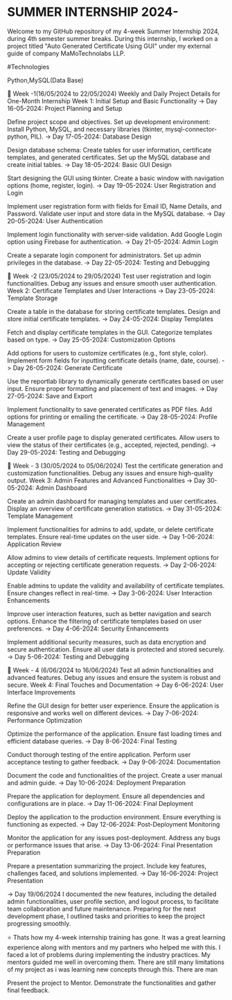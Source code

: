 # SUMMER INTERNSHIP 2024-
Welcome to my GitHub repository of my 4-week Summer Internship 2024, during 4th semester summer breaks. During this internship, I worked on a project titled "Auto Generated Certificate Using GUI" under my external guide of company MaMoTechnolabs LLP.

#Technologies 

Python,MySQL(Data Base)

📅 Week -1(16/05/2024 to 22/05/2024)
Weekly and Daily Project Details for One-Month Internship
Week 1: Initial Setup and Basic Functionality
-> Day 16-05-2024: Project Planning and Setup

Define project scope and objectives.
Set up development environment: Install Python, MySQL, and necessary libraries (tkinter, mysql-connector-python, PIL).
-> Day 17-05-2024: Database Design

Design database schema: Create tables for user information, certificate templates, and generated certificates.
Set up the MySQL database and create initial tables.
-> Day 18-05-2024: Basic GUI Design

Start designing the GUI using tkinter.
Create a basic window with navigation options (home, register, login).
-> Day 19-05-2024: User Registration and Login

Implement user registration form with fields for Email ID, Name Details, and Password.
Validate user input and store data in the MySQL database.
-> Day 20-05-2024: User Authentication

Implement login functionality with server-side validation.
Add Google Login option using Firebase for authentication.
-> Day 21-05-2024: Admin Login

Create a separate login component for administrators.
Set up admin privileges in the database.
-> Day 22-05-2024: Testing and Debugging

📅 Week -2 (23/05/2024 to 29/05/2024)
Test user registration and login functionalities.
Debug any issues and ensure smooth user authentication.
Week 2: Certificate Templates and User Interactions
-> Day 23-05-2024: Template Storage

Create a table in the database for storing certificate templates.
Design and store initial certificate templates.
-> Day 24-05-2024: Display Templates

Fetch and display certificate templates in the GUI.
Categorize templates based on type.
-> Day 25-05-2024: Customization Options

Add options for users to customize certificates (e.g., font style, color).
Implement form fields for inputting certificate details (name, date, course).
-> Day 26-05-2024: Generate Certificate

Use the reportlab library to dynamically generate certificates based on user input.
Ensure proper formatting and placement of text and images.
-> Day 27-05-2024: Save and Export

Implement functionality to save generated certificates as PDF files.
Add options for printing or emailing the certificate.
-> Day 28-05-2024: Profile Management

Create a user profile page to display generated certificates.
Allow users to view the status of their certificates (e.g., accepted, rejected, pending).
-> Day 29-05-2024: Testing and Debugging

📅 Week - 3 (30/05/2024 to 05/06/2024)
Test the certificate generation and customization functionalities.
Debug any issues and ensure high-quality output.
Week 3: Admin Features and Advanced Functionalities
-> Day 30-05-2024: Admin Dashboard

Create an admin dashboard for managing templates and user certificates.
Display an overview of certificate generation statistics.
-> Day 31-05-2024: Template Management

Implement functionalities for admins to add, update, or delete certificate templates.
Ensure real-time updates on the user side.
-> Day 1-06-2024: Application Review

Allow admins to view details of certificate requests.
Implement options for accepting or rejecting certificate generation requests.
-> Day 2-06-2024: Update Validity

Enable admins to update the validity and availability of certificate templates.
Ensure changes reflect in real-time.
-> Day 3-06-2024: User Interaction Enhancements

Improve user interaction features, such as better navigation and search options.
Enhance the filtering of certificate templates based on user preferences.
-> Day 4-06-2024: Security Enhancements

Implement additional security measures, such as data encryption and secure authentication.
Ensure all user data is protected and stored securely.
-> Day 5-06-2024: Testing and Debugging

📅 Week - 4 (6/06/2024 to 16/06/2024)
Test all admin functionalities and advanced features.
Debug any issues and ensure the system is robust and secure.
Week 4: Final Touches and Documentation
-> Day 6-06-2024: User Interface Improvements

Refine the GUI design for better user experience.
Ensure the application is responsive and works well on different devices.
-> Day 7-06-2024: Performance Optimization

Optimize the performance of the application.
Ensure fast loading times and efficient database queries.
-> Day 8-06-2024: Final Testing

Conduct thorough testing of the entire application.
Perform user acceptance testing to gather feedback.
-> Day 9-06-2024: Documentation

Document the code and functionalities of the project.
Create a user manual and admin guide.
-> Day 10-06-2024: Deployment Preparation

Prepare the application for deployment.
Ensure all dependencies and configurations are in place.
-> Day 11-06-2024: Final Deployment

Deploy the application to the production environment.
Ensure everything is functioning as expected.
-> Day 12-06-2024: Post-Deployment Monitoring

Monitor the application for any issues post-deployment.
Address any bugs or performance issues that arise.
-> Day 13-06-2024: Final Presentation Preparation

Prepare a presentation summarizing the project.
Include key features, challenges faced, and solutions implemented.
-> Day 16-06-2024: Project Presentation

-> Day 19/06/2024
 I documented the new features, including the detailed admin functionalities, user profile section, and logout process, to facilitate team collaboration and future maintenance. Preparing for the next development phase, I outlined tasks and priorities to keep the project progressing smoothly.

⭐ Thats how my 4-week internship training has gone. It was a great learning experience along with mentors and my partners who helped me with this. I faced a lot of problems during implementing the industry practices. My mentors guided me well in overcoming them. There are still many limitations of my project as i was learning new concepts through this. There are man

Present the project to Mentor.
Demonstrate the functionalities and gather final feedback.
